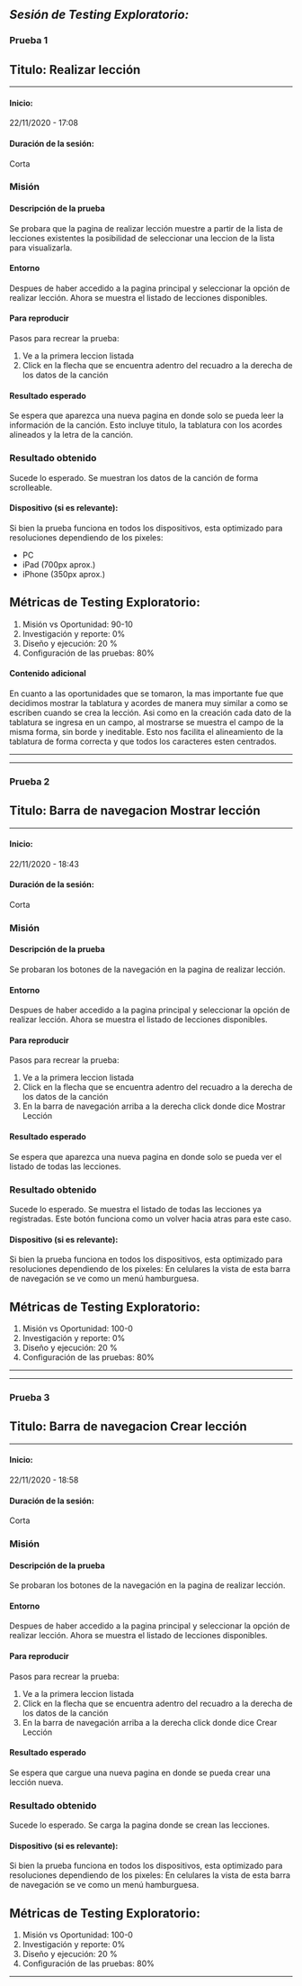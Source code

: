 *Sesión de Testing Exploratorio:*
---
### Prueba 1
## Titulo: Realizar lección
---


#### Inicio: 
22/11/2020 - 17:08


#### Duración de la sesión:
Corta

### Misión
#### Descripción de la prueba
Se probara que la pagina de realizar lección muestre a partir de la lista de lecciones existentes la posibilidad de seleccionar una leccion de la lista para visualizarla.

#### Entorno
Despues de haber accedido a la pagina principal y seleccionar la opción de realizar lección. Ahora se muestra el listado de lecciones disponibles.

#### Para reproducir
Pasos para recrear la prueba:
1. Ve a la primera leccion listada
2. Click en la flecha que se encuentra adentro del recuadro a la derecha de los datos de la canción


#### Resultado esperado
Se espera que aparezca una nueva pagina en donde solo se pueda leer la información de la canción. Esto incluye titulo, la tablatura con los acordes alineados y la letra de la canción.

### Resultado obtenido
Sucede lo esperado. Se muestran los datos de la canción de forma scrolleable.


#### Dispositivo (si es relevante):
Si bien la prueba funciona en todos los dispositivos, esta optimizado para resoluciones dependiendo de los pixeles:
 - PC 
 - iPad (700px aprox.)
 - iPhone (350px aprox.)

## Métricas de Testing Exploratorio:
1. Misión vs Oportunidad: 90-10
2. Investigación y reporte: 0%
3. Diseño y ejecución: 20 %
4. Configuración de las pruebas: 80%

#### Contenido adicional
En cuanto a las oportunidades que se tomaron, la mas importante fue que decidimos mostrar la tablatura y acordes de manera muy similar a como se escriben cuando se crea la lección. Asi como en la creación cada dato de la tablatura se ingresa en un campo, al mostrarse se muestra el campo de la misma forma, sin borde y ineditable. Esto nos facilita el alineamiento de la tablatura de forma correcta y que todos los caracteres esten centrados.

---

---
### Prueba 2
## Titulo: Barra de navegacion Mostrar lección
---


#### Inicio: 
22/11/2020 - 18:43


#### Duración de la sesión:
Corta

### Misión
#### Descripción de la prueba
Se probaran los botones de la navegación en la pagina de realizar lección.

#### Entorno
Despues de haber accedido a la pagina principal y seleccionar la opción de realizar lección. Ahora se muestra el listado de lecciones disponibles. 

#### Para reproducir
Pasos para recrear la prueba:
1. Ve a la primera leccion listada
2. Click en la flecha que se encuentra adentro del recuadro a la derecha de los datos de la canción
3. En la barra de navegación arriba a la derecha click donde dice Mostrar Lección


#### Resultado esperado
Se espera que aparezca una nueva pagina en donde solo se pueda ver el listado de todas las lecciones.

### Resultado obtenido
Sucede lo esperado. Se muestra el listado de todas las lecciones ya registradas. Este botón funciona como un volver hacia atras para este caso.


#### Dispositivo (si es relevante):
Si bien la prueba funciona en todos los dispositivos, esta optimizado para resoluciones dependiendo de los pixeles:
En celulares la vista de esta barra de navegación se ve como un menú hamburguesa.

## Métricas de Testing Exploratorio:
1. Misión vs Oportunidad: 100-0
2. Investigación y reporte: 0%
3. Diseño y ejecución: 20 %
4. Configuración de las pruebas: 80%

---

---
### Prueba 3
## Titulo: Barra de navegacion Crear lección
---


#### Inicio: 
22/11/2020 - 18:58


#### Duración de la sesión:
Corta

### Misión
#### Descripción de la prueba
Se probaran los botones de la navegación en la pagina de realizar lección.

#### Entorno
Despues de haber accedido a la pagina principal y seleccionar la opción de realizar lección. Ahora se muestra el listado de lecciones disponibles. 

#### Para reproducir
Pasos para recrear la prueba:
1. Ve a la primera leccion listada
2. Click en la flecha que se encuentra adentro del recuadro a la derecha de los datos de la canción
3. En la barra de navegación arriba a la derecha click donde dice Crear Lección


#### Resultado esperado
Se espera que cargue una nueva pagina en donde se pueda crear una lección nueva.

### Resultado obtenido
Sucede lo esperado. Se carga la pagina donde se crean las lecciones.


#### Dispositivo (si es relevante):
Si bien la prueba funciona en todos los dispositivos, esta optimizado para resoluciones dependiendo de los pixeles:
En celulares la vista de esta barra de navegación se ve como un menú hamburguesa.

## Métricas de Testing Exploratorio:
1. Misión vs Oportunidad: 100-0
2. Investigación y reporte: 0%
3. Diseño y ejecución: 20 %
4. Configuración de las pruebas: 80%

---





